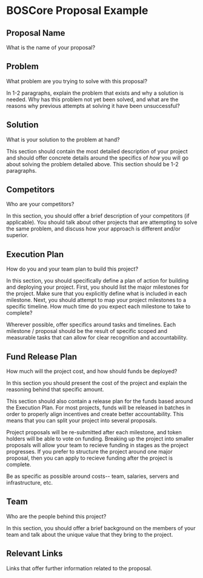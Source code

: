 # BOSCore Proposal Example

## Proposal Name
What is the name of your proposal? 

## Problem
What problem are you trying to solve with this proposal? 

In 1-2 paragraphs, explain the problem that exists and why a solution is needed. Why has this problem not yet been solved, and what are the reasons why previous attempts at solving it have been unsuccessful?  

## Solution
What is your solution to the problem at hand? 

This section should contain the most detailed description of your project and should offer concrete details around the specifics of _how_ you will go about solving the problem detailed above. This section should be 1-2 paragraphs. 

## Competitors
Who are your competitors? 

In this section, you should offer a brief description of your competitors (if applicable). You should talk about other projects that are attempting to solve the same problem, and discuss how your approach is different and/or superior. 

## Execution Plan
How do you and your team plan to build this project? 

In this section, you should specifically define a plan of action for building and deploying your project. First, you should list the major milestones for the project. Make sure that you explicitly define what is included in each milestone. Next, you should attempt to map your project milestones to a specific timeline. How much time do you expect each milestone to take to complete?

Wherever possible, offer specifics around tasks and timelines. Each milestone / proposal should be the result of specific scoped and measurable tasks that can allow for clear recognition and accountability.

## Fund Release Plan
How much will the project cost, and how should funds be deployed? 

In this section you should present the cost of the project and explain the reasoning behind that specific amount. 

This section should also contain a release plan for the funds based around the Execution Plan. For most projects, funds will be released in batches in order to properly align incentives and create better accountability. This means that you can split your project into several proposals.

Project proposals will be re-submitted after each milestone, and token holders will be able to vote on funding. Breaking up the project into smaller proposals will allow your team to recieve funding in stages as the project progresses. If you prefer to structure the project around one major proposal, then you can apply to recieve funding after the project is complete.  

Be as specific as possible around costs-- team, salaries, servers and infrastructure, etc. 

## Team
Who are the people behind this project? 

In this section, you should offer a brief background on the members of your team and talk about the unique value that they bring to the project. 

## Relevant Links
Links that offer further information related to the proposal. 
